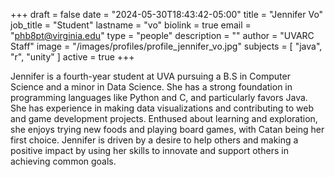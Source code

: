 +++
draft = false
date = "2024-05-30T18:43:42-05:00"
title = "Jennifer Vo"
job_title = "Student"
lastname = "vo"
biolink = true
email = "phb8pt@virginia.edu"
type = "people"
description = ""
author = "UVARC Staff"
image = "/images/profiles/profile_jennifer_vo.jpg"
subjects = [
  "java", "r", "unity"
]
active = true
+++

Jennifer is a fourth-year student at UVA pursuing a B.S in Computer Science and a minor in Data Science. She has a strong foundation in programming languages like Python and C, and particularly favors Java. She has experience in making data visualizations and contributing to web and game development projects. Enthused about learning and exploration, she enjoys trying new foods and playing board games, with Catan being her first choice. Jennifer is driven by a desire to help others and making a positive impact by using her skills to innovate and support others in achieving common goals.

<!-- **Summer 2024 Presentation:**
{{< youtube YuFVIZkp8uQ >}} -->
